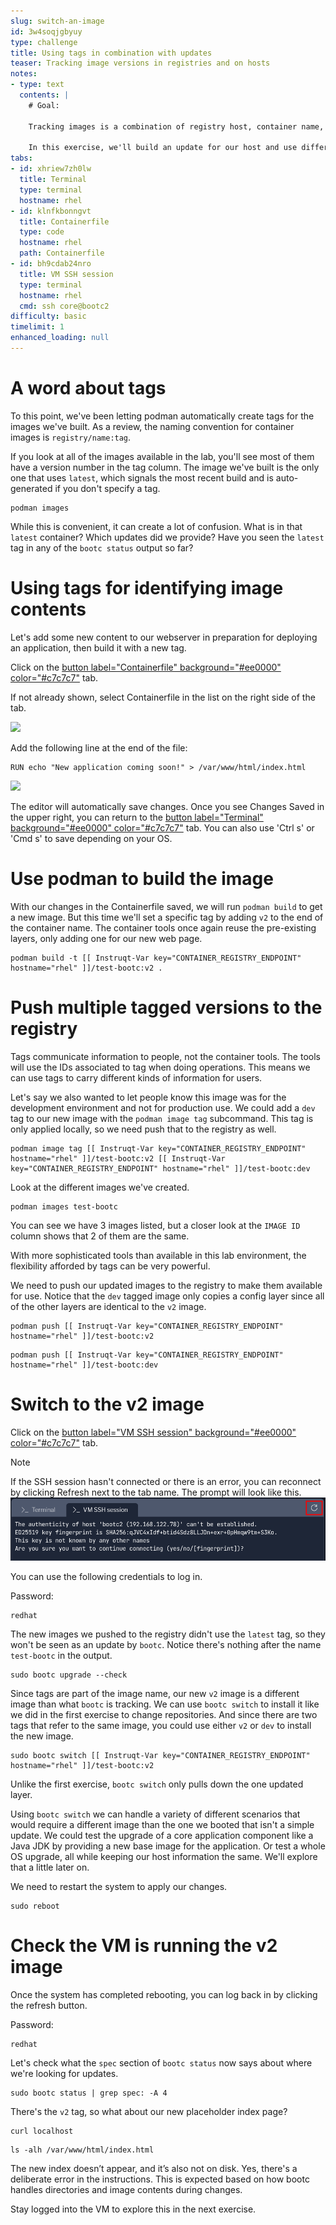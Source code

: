 ```yaml
---
slug: switch-an-image
id: 3w4soqjgbyuy
type: challenge
title: Using tags in combination with updates
teaser: Tracking image versions in registries and on hosts
notes:
- type: text
  contents: |
    # Goal:

    Tracking images is a combination of registry host, container name, and container tag. All of these must match for an update to be available.

    In this exercise, we'll build an update for our host and use different tags to convey some versioning information for admins and users.
tabs:
- id: xhriew7zh0lw
  title: Terminal
  type: terminal
  hostname: rhel
- id: klnfkbonngvt
  title: Containerfile
  type: code
  hostname: rhel
  path: Containerfile
- id: bh9cdab24nro
  title: VM SSH session
  type: terminal
  hostname: rhel
  cmd: ssh core@bootc2
difficulty: basic
timelimit: 1
enhanced_loading: null
---
```

A word about tags
===

To this point, we've been letting podman automatically create tags for the images we've built. As a review, the naming convention for container images is `registry/name:tag`.

If you look at all of the images available in the lab, you'll see most of them have a version number in the tag column. The image we've built is the only one that uses `latest`, which signals the most recent build and is auto-generated if you don't specify a tag.

```bash,run
podman images
```

While this is convenient, it can create a lot of confusion. What is in that `latest` container? Which updates did we provide? Have you seen the `latest` tag in any of the `bootc status` output so far?


Using tags for identifying image contents
===

Let's add some new content to our webserver in preparation for deploying an application, then build it with a new tag.

Click on the [button label="Containerfile" background="#ee0000" color="#c7c7c7"](tab-1) tab.

If not already shown, select Containerfile in the list on the right side of the tab.

![](../assets/containerfile_scripteditor1.png)


Add the following line at the end of the file:

````
RUN echo "New application coming soon!" > /var/www/html/index.html
````

![](../assets/containerfile_add_index.png)

The editor will automatically save changes. Once you see Changes Saved in the upper right, you can return to the [button label="Terminal" background="#ee0000" color="#c7c7c7"](tab-0) tab. You can also use 'Ctrl s' or 'Cmd s' to save depending on your OS.

Use podman to build the image
===
With our changes in the Containerfile saved, we will run `podman build` to get a new image. But this time we'll set a specific tag by adding `v2` to the end of the container name. The container tools once again reuse the pre-existing layers, only adding one for our new web page.

```bash,run
podman build -t [[ Instruqt-Var key="CONTAINER_REGISTRY_ENDPOINT" hostname="rhel" ]]/test-bootc:v2 .
```

Push multiple tagged versions to the registry
===
Tags communicate information to people, not the container tools. The tools will use the IDs associated to tag when doing operations. This means we can use tags to carry different kinds of information for users.

Let's say we also wanted to let people know this image was for the development environment and not for production use. We could add a `dev` tag to our new image with the `podman image tag` subcommand. This tag is only applied locally, so we need push that to the registry as well.
```bash,run
podman image tag [[ Instruqt-Var key="CONTAINER_REGISTRY_ENDPOINT" hostname="rhel" ]]/test-bootc:v2 [[ Instruqt-Var key="CONTAINER_REGISTRY_ENDPOINT" hostname="rhel" ]]/test-bootc:dev
```

Look at the different images we've created.
```bash,run
podman images test-bootc
```
You can see we have 3 images listed, but a closer look at the `IMAGE ID` column shows that 2 of them are the same.

With more sophisticated tools than available in this lab environment, the flexibility afforded by tags can be very powerful.

We need to push our updated images to the registry to make them available for use. Notice that the `dev` tagged image only copies a config layer since all of the other layers are identical to the `v2` image.

```bash,run
podman push [[ Instruqt-Var key="CONTAINER_REGISTRY_ENDPOINT" hostname="rhel" ]]/test-bootc:v2
```
```bash,run
podman push [[ Instruqt-Var key="CONTAINER_REGISTRY_ENDPOINT" hostname="rhel" ]]/test-bootc:dev
```

Switch to the v2 image
===

Click on the [button label="VM SSH session" background="#ee0000" color="#c7c7c7"](tab-2) tab.

> [!NOTE]
> If the SSH session hasn't connected or there is an error, you can reconnect by clicking Refresh next to the tab name. The prompt will look like this. ![](../assets/terminal_prompt.png)

You can use the following credentials to log in.

Password:

```bash,run
redhat
```


The new images we pushed to the registry didn't use the `latest` tag, so they won't be seen as an update by `bootc`. Notice there's nothing after the name `test-bootc` in the output.

```bash,run
sudo bootc upgrade --check
```

Since tags are part of the image name, our new `v2` image is a different image than what `bootc` is tracking. We can use `bootc switch` to install it like we did in the first exercise to change repositories. And since there are two tags that refer to the same image, you could use either `v2` or `dev` to install the new image.
```bash,run
sudo bootc switch [[ Instruqt-Var key="CONTAINER_REGISTRY_ENDPOINT" hostname="rhel" ]]/test-bootc:v2
```
Unlike the first exercise, `bootc switch` only pulls down the one updated layer.

Using `bootc switch` we can handle a variety of different scenarios that would require a different image than the one we booted that isn't a simple update. We could test the upgrade of a core application component like a Java JDK by providing a new base image for the application. Or test a whole OS upgrade, all while keeping our host information the same. We'll explore that a little later on.

We need to restart the system to apply our changes.

```bash,run
sudo reboot
```

Check the VM is running the v2 image
===

Once the system has completed rebooting, you can log back in by clicking the refresh button.

Password:

```bash,run
redhat
```

Let's check what the `spec` section of `bootc status` now says about where we're looking for updates.
```bash,run
sudo bootc status | grep spec: -A 4
```

There's the `v2` tag, so what about our new placeholder index page?

```bash,run
curl localhost
```

```bash,run
ls -alh /var/www/html/index.html
```

The new index doesn’t appear, and it’s also not on disk. Yes, there's a deliberate error in the instructions. This is expected based on how bootc handles directories and image contents during changes.

Stay logged into the VM to explore this in the next exercise.
